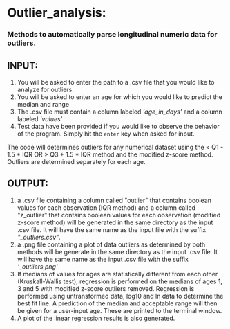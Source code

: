 Outlier_analysis:
============
### Methods to automatically parse longitudinal numeric data for outliers.

INPUT:
-------

1. You will be asked to enter the path to a .csv file that you would like to analyze for outliers.
2. You will be asked to enter an age for which you would like to predict the median and range
3. The .csv file must contain a column labeled *'age_in_days'* and a column labeled *'values'*
4. Test data have been provided if you would like to observe the behavior of the program. Simply hit the `enter` key when
asked for input.

The code will determines outliers for any numerical dataset using the < Q1 - 1.5 * IQR OR > Q3 + 1.5 * IQR method
and the modified z-score method. Outliers are determined separately for each age.

OUTPUT:
---------

1. a .csv file containing a column called "outlier" that contains boolean values for each observation (IQR method)
and a column called "z_outlier" that contains boolean values for each observation (modified z-score method) will be generated in the same directory as the input .csv file. It will have the same name as the input file with the suffix *"_outliers.csv"*.
2. a .png file containing a plot of data outliers as determined by both methods will be generate in the same directory as the input .csv file. It will have the same name as the input .csv file with the suffix *'_outliers.png'*
3. If medians of values for ages are statistically different from each other (Kruskall-Wallis test), regression
is performed on the medians of ages 1, 3 and 5 with modified z-score outliers removed. Regression is performed using 
untransformed data, log10 and ln data to determine the best fit line. A prediction of the median
and acceptable range will then be given for a user-input age. These are printed to the terminal window.
4. A plot of the linear regression results is also generated.
